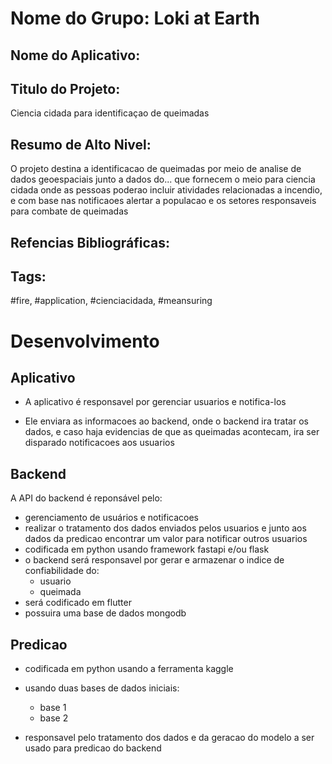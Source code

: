 # Nome do Grupo: Loki at Earth

## Nome do Aplicativo: 

## Titulo do Projeto: 

Ciencia cidada para identificaçao de queimadas

## Resumo de Alto Nivel:

O projeto destina a identificacao de queimadas por meio de analise  de dados geoespaciais junto a dados do... que fornecem o meio para ciencia cidada onde as pessoas poderao incluir atividades relacionadas a incendio, e com base nas notificaoes alertar a populacao e os setores responsaveis para combate de queimadas

## Refencias Bibliográficas:

## Tags:

#fire, #application, #cienciacidada, #meansuring

# Desenvolvimento

## Aplicativo

- A aplicativo é responsavel por gerenciar usuarios e notifica-los

- Ele  enviara as informacoes ao backend, onde o backend ira tratar os dados, e caso haja evidencias de que as queimadas acontecam, ira ser disparado notificacoes aos usuarios

## Backend

A API do backend é reponsável pelo:

- gerenciamento de usuários e notificacoes
- realizar o tratamento dos dados enviados pelos usuarios e junto aos dados da predicao encontrar um valor para notificar outros usuarios
- codificada em python usando framework fastapi e/ou flask
- o backend será responsavel por gerar e armazenar o indice de confiabilidade do:
  - usuario
  - queimada
- será codificado em flutter
- possuira uma base de dados mongodb

## Predicao

- codificada em python usando a ferramenta kaggle
- usando duas bases de dados iniciais:
  - base 1
  - base 2

- responsavel pelo tratamento dos dados e da geracao do modelo a ser usado para predicao do backend
